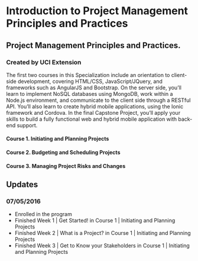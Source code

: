 # Introduction to Project Management Principles and Practices
## Project Management Principles and Practices.
### Created by UCI Extension

The first two courses in this Specialization include an orientation to client-side development, covering HTML/CSS, JavaScript/JQuery, and frameworks such as AngularJS and Bootstrap. On the server side, you’ll learn to implement NoSQL databases using MongoDB, work within a Node.js environment, and communicate to the client side through a RESTful API. You’ll also learn to create hybrid mobile applications, using the Ionic framework and Cordova. In the final Capstone Project, you’ll apply your skills to build a fully functional web and hybrid mobile application with back-end support.

#### Course 1. Initiating and Planning Projects
#### Course 2. Budgeting and Scheduling Projects
#### Course 3. Managing Project Risks and Changes

## Updates
### 07/05/2016
- Enrolled in the program
- Finished Week 1 | Get Started! in Course 1 | Initiating and Planning Projects
- Finished Week 2 | What is a Project? in Course 1 | Initiating and Planning Projects
- Finished Week 3 | Get to Know your Stakeholders in Course 1 | Initiating and Planning Projects
